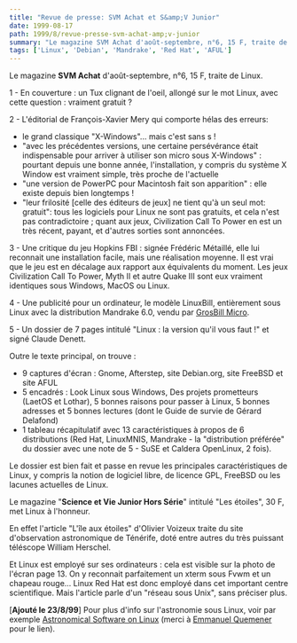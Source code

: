 ```yaml
---
title: "Revue de presse: SVM Achat et S&amp;V Junior"
date: 1999-08-17
path: 1999/8/revue-presse-svm-achat-amp;v-junior
summary: "Le magazine SVM Achat d'août-septembre, n°6, 15 F, traite de Linux."
tags: ['Linux', 'Debian', 'Mandrake', 'Red Hat', 'AFUL']
---
```


<P>Le magazine <B>SVM Achat</B> d'août-septembre, n°6, 15 F, traite de Linux.</P>

<P>1 - En couverture : un Tux clignant de l'oeil, allongé sur le mot Linux,
avec cette question : vraiment gratuit ?</P>

<P>2 - L'éditorial de François-Xavier Mery qui comporte hélas des erreurs:</P>

<UL>

<LI>le grand classique "X-Windows"...  mais c'est sans s !
<LI>"avec les précédentes versions, une certaine persévérance était
indispensable pour arriver à utiliser son micro sous X-Windows" :
pourtant depuis une bonne année, l'installation, y compris du système
X Window est vraiment simple, très proche de l'actuelle
<LI>"une version de PowerPC pour Macintosh fait son apparition" : elle
existe depuis bien longtemps !
<LI>"leur frilosité [celle des éditeurs de jeux] ne tient qu'à un seul mot:
gratuit": tous les logiciels pour Linux ne sont pas gratuits, et cela
n'est pas contradictoire ; quant aux jeux, Civilization Call To Power
en est un très récent, payant, et d'autres sorties sont annoncées.
</UL>

<P>3 - Une critique du jeu Hopkins FBI : signée Frédéric Métaillé, elle lui
reconnait une installation facile, mais une réalisation moyenne. Il est
vrai que le jeu est en décalage aux rapport aux équivalents du moment.
Les jeux Civilization Call To Power, Myth II et autre Quake III sont
eux vraiment identiques sous Windows, MacOS ou Linux.</P>

<P>4 - Une publicité pour un ordinateur, le modèle LinuxBill,
entièrement sous Linux avec la distribution Mandrake 6.0, vendu par <A HREF="http://www.grosbill.com/linuxbill.htm">GrosBill Micro</A>.</P>

<P>5 - Un dossier de 7 pages intitulé "Linux : la version qu'il vous faut
!" et signé Claude Denett.</P>

<P>Outre le texte principal, on trouve :</P>

<UL>

<LI> 9 captures d'écran : Gnome, Afterstep, site Debian.org, site FreeBSD
et site AFUL
<LI> 5 encadrés : Look Linux sous Windows, Des projets prometteurs (LaetOS
et Lothar), 5 bonnes raisons pour passer à Linux, 5 bonnes adresses et
5 bonnes lectures (dont le Guide de survie de Gérard Delafond)
<LI> 1 tableau récapitulatif avec 13 caractéristiques à propos de 6
distributions (Red Hat, LinuxMNIS, Mandrake - la "distribution préférée"
du dossier avec une note de 5 - SuSE et Caldera OpenLinux, 2 fois).
</UL>

<P>Le dossier est bien fait et passe en revue les principales
caractéristiques de Linux, y compris la notion de logiciel libre, de
licence GPL, FreeBSD ou les lacunes actuelles de Linux.</P>

<P>Le magazine "<B>Science et Vie Junior Hors Série</B>" intitulé "Les
étoiles", 30 F, met Linux à l'honneur.</P>

<P>En effet l'article "L'île aux étoiles" d'Olivier Voizeux traite du site
d'observation astronomique de Ténérife, doté entre autres du très puissant
téléscope William Herschel.</P>

<P>Et Linux est employé sur ses ordinateurs : cela est visible sur la photo
de l'écran page 13. On y reconnait parfaitement un xterm sous Fvwm et
un chapeau rouge... Linux Red Hat est donc employé dans cet important
centre scientifique. Mais l'article parle d'un "réseau sous Unix",
sans préciser plus.</P>

<P>
[<B>Ajouté le 23/8/99</B>]
Pour plus d'info sur l'astronomie sous Linux, voir par exemple
<A HREF="http://bima.astro.umd.edu/nemo/linuxastro/">Astronomical Software on Linux</A> (merci à <A HREF="http://www-opt.enst-bretagne.fr/~quemener/">Emmanuel
Quemener</A> pour le lien).
</P>


